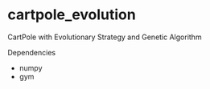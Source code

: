 # cartpole_evolution
CartPole with Evolutionary Strategy and Genetic Algorithm

Dependencies
* numpy
* gym

